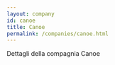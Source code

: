 ```yaml
---
layout: company
id: canoe
title: Canoe
permalink: /companies/canoe.html
---
```


Dettagli della compagnia Canoe